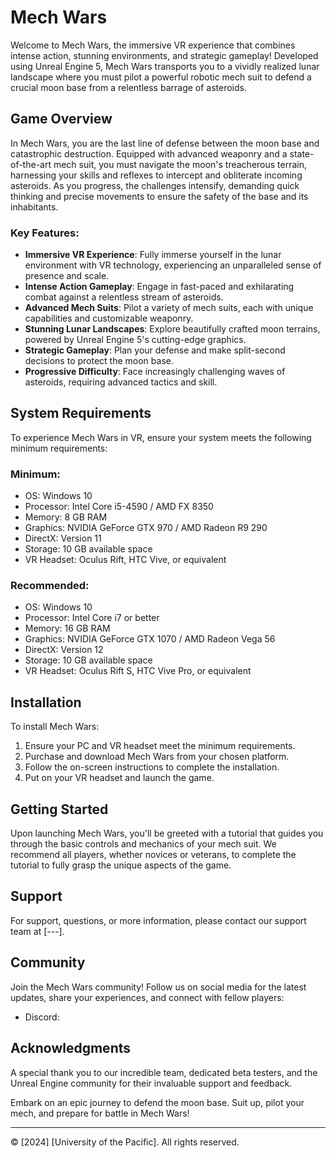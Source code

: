 # Mech Wars

Welcome to Mech Wars, the immersive VR experience that combines intense action, stunning environments, and strategic gameplay! Developed using Unreal Engine 5, Mech Wars transports you to a vividly realized lunar landscape where you must pilot a powerful robotic mech suit to defend a crucial moon base from a relentless barrage of asteroids.

## Game Overview

In Mech Wars, you are the last line of defense between the moon base and catastrophic destruction. Equipped with advanced weaponry and a state-of-the-art mech suit, you must navigate the moon's treacherous terrain, harnessing your skills and reflexes to intercept and obliterate incoming asteroids. As you progress, the challenges intensify, demanding quick thinking and precise movements to ensure the safety of the base and its inhabitants.

### Key Features:

- **Immersive VR Experience**: Fully immerse yourself in the lunar environment with VR technology, experiencing an unparalleled sense of presence and scale.
- **Intense Action Gameplay**: Engage in fast-paced and exhilarating combat against a relentless stream of asteroids.
- **Advanced Mech Suits**: Pilot a variety of mech suits, each with unique capabilities and customizable weaponry.
- **Stunning Lunar Landscapes**: Explore beautifully crafted moon terrains, powered by Unreal Engine 5's cutting-edge graphics.
- **Strategic Gameplay**: Plan your defense and make split-second decisions to protect the moon base.
- **Progressive Difficulty**: Face increasingly challenging waves of asteroids, requiring advanced tactics and skill.

## System Requirements

To experience Mech Wars in VR, ensure your system meets the following minimum requirements:

### Minimum:

- OS: Windows 10
- Processor: Intel Core i5-4590 / AMD FX 8350
- Memory: 8 GB RAM
- Graphics: NVIDIA GeForce GTX 970 / AMD Radeon R9 290
- DirectX: Version 11
- Storage: 10 GB available space
- VR Headset: Oculus Rift, HTC Vive, or equivalent

### Recommended:

- OS: Windows 10
- Processor: Intel Core i7 or better
- Memory: 16 GB RAM
- Graphics: NVIDIA GeForce GTX 1070 / AMD Radeon Vega 56
- DirectX: Version 12
- Storage: 10 GB available space
- VR Headset: Oculus Rift S, HTC Vive Pro, or equivalent

## Installation

To install Mech Wars:

1. Ensure your PC and VR headset meet the minimum requirements.
2. Purchase and download Mech Wars from your chosen platform.
3. Follow the on-screen instructions to complete the installation.
4. Put on your VR headset and launch the game.

## Getting Started

Upon launching Mech Wars, you'll be greeted with a tutorial that guides you through the basic controls and mechanics of your mech suit. We recommend all players, whether novices or veterans, to complete the tutorial to fully grasp the unique aspects of the game.

## Support

For support, questions, or more information, please contact our support team at [---].

## Community

Join the Mech Wars community! Follow us on social media for the latest updates, share your experiences, and connect with fellow players:

- Discord: 

## Acknowledgments

A special thank you to our incredible team, dedicated beta testers, and the Unreal Engine community for their invaluable support and feedback.

Embark on an epic journey to defend the moon base. Suit up, pilot your mech, and prepare for battle in Mech Wars!

---

© [2024] [University of the Pacific]. All rights reserved.

